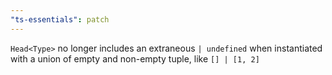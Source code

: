 ```yaml
---
"ts-essentials": patch
---
```


`Head<Type>` no longer includes an extraneous `| undefined` when instantiated with a union of empty and non-empty tuple, like `[] | [1, 2]`
